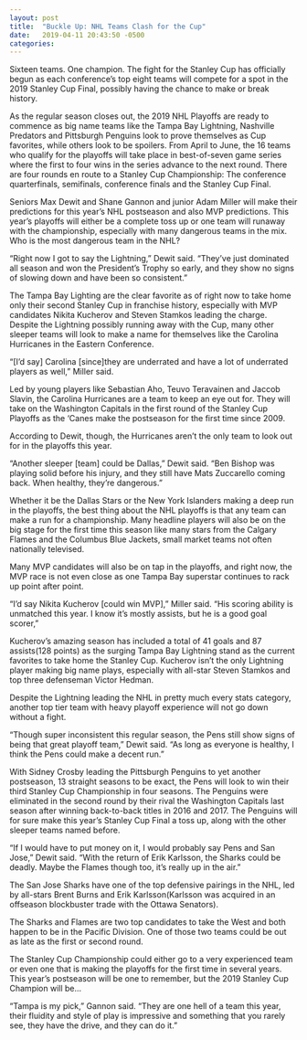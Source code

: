 ```yaml
---
layout: post
title:  "Buckle Up: NHL Teams Clash for the Cup"
date:   2019-04-11 20:43:50 -0500
categories: 
---
```

Sixteen teams. One champion. The fight for the Stanley Cup has officially begun as each conference’s top eight teams will compete for a spot in the 2019 Stanley Cup Final, possibly having the chance to make or break history.

As the regular season closes out, the 2019 NHL Playoffs are ready to commence as big name teams like the Tampa Bay Lightning, Nashville Predators and Pittsburgh Penguins look to prove themselves as Cup favorites, while others look to be spoilers. From April to June, the 16 teams who qualify for the playoffs will take place in best-of-seven game series where the first to four wins in the series advance to the next round. There are four rounds en route to a Stanley Cup Championship: The conference quarterfinals, semifinals, conference finals and the Stanley Cup Final.

Seniors Max Dewit and Shane Gannon and junior Adam Miller will make their predictions for this year’s NHL postseason and also MVP predictions. This year’s playoffs will either be a complete toss up or one team will runaway with the championship, especially with many dangerous teams in the mix. Who is the most dangerous team in the NHL?

“Right now I got to say the Lightning,” Dewit said. “They’ve just dominated all season and won the President’s Trophy so early, and they show no signs of slowing down and have been so consistent.”

The Tampa Bay Lighting are the clear favorite as of right now to take home only their second Stanley Cup in franchise history, especially with MVP candidates Nikita Kucherov and Steven Stamkos leading the charge. Despite the Lightning possibly running away with the Cup, many other sleeper teams will look to make a name for themselves like the Carolina Hurricanes in the Eastern Conference.

“[I’d say] Carolina [since]they are underrated and have a lot of underrated players as well,” Miller said.

Led by young players like Sebastian Aho, Teuvo Teravainen and Jaccob Slavin, the Carolina Hurricanes are a team to keep an eye out for. They will take on the Washington Capitals in the first round of the Stanley Cup Playoffs as the ‘Canes make the postseason for the first time since 2009.

According to Dewit, though, the Hurricanes aren’t the only team to look out for in the playoffs this year.

“Another sleeper [team] could be Dallas,” Dewit said. “Ben Bishop was playing solid before his injury, and they still have Mats Zuccarello coming back. When healthy, they’re dangerous.”

Whether it be the Dallas Stars or the New York Islanders making a deep run in the playoffs, the best thing about the NHL playoffs is that any team can make a run for a championship. Many headline players will also be on the big stage for the first time this season like many stars from the Calgary Flames and the Columbus Blue Jackets, small market teams not often nationally televised.

Many MVP candidates will also be on tap in the playoffs, and right now, the MVP race is not even close as one Tampa Bay superstar continues to rack up point after point.

“I’d say Nikita Kucherov [could win MVP],” Miller said. “His scoring ability is unmatched this year. I know it’s mostly assists, but he is a good goal scorer,” 

Kucherov’s amazing season has included a total of 41 goals and 87 assists(128 points) as the surging Tampa Bay Lightning stand as the current favorites to take home the Stanley Cup. Kucherov isn’t the only Lightning player making big name plays, especially with all-star Steven Stamkos and top three defenseman Victor Hedman.

Despite the Lightning leading the NHL in pretty much every stats category, another top tier team with heavy playoff experience will not go down without a fight.

“Though super inconsistent this regular season, the Pens still show signs of being that great playoff team,” Dewit said. “As long as everyone is healthy, I think the Pens could make a decent run.”

With Sidney Crosby leading the Pittsburgh Penguins to yet another postseason, 13 straight seasons to be exact, the Pens will look to win their third Stanley Cup Championship in four seasons. The Penguins were eliminated in the second round by their rival the Washington Capitals last season after winning back-to-back titles in 2016 and 2017. The Penguins will for sure make this year’s Stanley Cup Final a toss up, along with the other sleeper teams named before.

“If I would have to put money on it, I would probably say Pens and San Jose,” Dewit said. “With the return of Erik Karlsson, the Sharks could be deadly. Maybe the Flames though too, it’s really up in the air.”

The San Jose Sharks have one of the top defensive pairings in the NHL, led by all-stars Brent Burns and Erik Karlsson(Karlsson was acquired in an offseason blockbuster trade with the Ottawa Senators).

The Sharks and Flames are two top candidates to take the West and both happen to be in the Pacific Division. One of those two teams could be out as late as the first or second round.

The Stanley Cup Championship could either go to a very experienced team or even one that is making the playoffs for the first time in several years. This year’s postseason will be one to remember, but the 2019 Stanley Cup Champion will be…

“Tampa is my pick,” Gannon said. “They are one hell of a team this year, their fluidity and style of play is impressive and something that you rarely see, they have the drive, and they can do it.”

